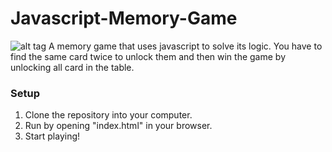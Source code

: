 # Javascript-Memory-Game

![alt tag](https://raw.github.com/Lenz94/Javascript-Memory-Game/master/memory-game/img/Screenshot/screenshot.png)
A memory game that uses javascript to solve its logic. You have to find the same card twice to unlock them and then win the game by unlocking all card in the table.

<h3>Setup</h3>

1. Clone the repository into your computer.
2. Run by opening "index.html" in your browser.
3. Start playing! 

